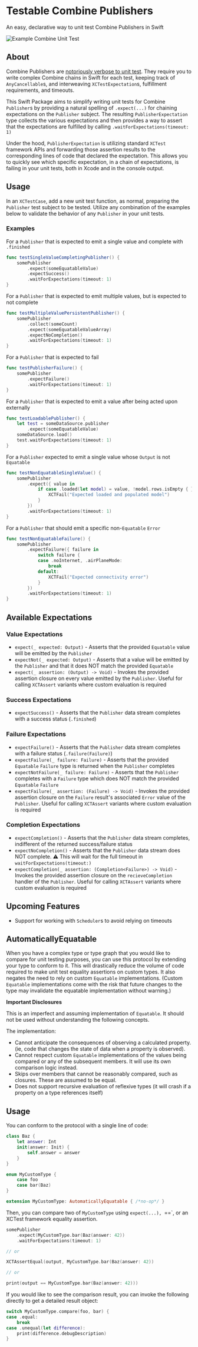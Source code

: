 # Testable Combine Publishers

An easy, declarative way to unit test Combine Publishers in Swift

![Example Combine Unit Test](example.png)

## About

Combine Publishers are [notoriously verbose to unit test](https://mokacoding.com/blog/testing-combine-publisher-cheatsheet/#how-to-test-publisher-publishes-one-value-then-finishes). They require you to write complex Combine chains in Swift for each test, keeping track of `AnyCancellable`s, and interweaving `XCTestExpectation`s, fulfillment requirements, and timeouts.

This Swift Package aims to simplify writing unit tests for Combine `Publisher`s by providing a natural spelling of `.expect(...)` for chaining expectations on the `Publisher` subject. The resulting `PublisherExpectation` type collects the various expectations and then provides a way to assert that the expectations are fulfilled by calling `.waitForExpectations(timeout: 1)`

Under the hood, `PublisherExpectation` is utilizing standard `XCTest` framework APIs and forwarding those assertion results to the corresponding lines of code that declared the expectation. This allows you to quickly see which specific expectation, in a chain of expectations, is failing in your unit tests, both in Xcode and in the console output.

## Usage

In an `XCTestCase`, add a new unit test function, as normal, preparing the `Publisher` test subject to be tested. Utilize any combination of the examples below to validate the behavior of any `Publisher` in your unit tests.

### Examples

For a `Publisher` that is expected to emit a single value and complete with `.finished`
```swift
func testSingleValueCompletingPublisher() {
    somePublisher
        .expect(someEquatableValue)
        .expectSuccess()
        .waitForExpectations(timeout: 1)
}
```

For a `Publisher` that is expected to emit multiple values, but is expected to not complete
```swift
func testMultipleValuePersistentPublisher() {
    somePublisher
        .collect(someCount)
        .expect(someEquatableValueArray)
        .expectNoCompletion()
        .waitForExpectations(timeout: 1)
}
```

For a `Publisher` that is expected to fail
```swift
func testPublisherFailure() {
    somePublisher
        .expectFailure()
        .waitForExpectations(timeout: 1)
}
```

For a `Publisher` that is expected to emit a value after being acted upon externally
```swift
func testLoadablePublisher() {
    let test = someDataSource.publisher
        .expect(someEquatableValue)
    someDataSource.load()
    test.waitForExpectations(timeout: 1)
}
```

For a `Publisher` expected to emit a single value whose `Output` is not `Equatable`
```swift
func testNonEquatableSingleValue() {
    somePublisher
        .expect({ value in
            if case .loaded(let model) = value, !model.rows.isEmpty { } else {
                XCTFail("Expected loaded and populated model")
            }
        })
        .waitForExpectations(timeout: 1)
}
```

For a `Publisher` that should emit a specific non-`Equatable` `Error`
```swift
func testNonEquatableFailure() {
    somePublisher
        .expectFailure({ failure in 
            switch failure {
            case .noInternet, .airPlaneMode:
                break
            default:
                XCTFail("Expected connectivity error")
            }
        })
        .waitForExpectations(timeout: 1)
}
```

## Available Expectations

### Value Expectations

- `expect(_ expected: Output)` - Asserts that the provided `Equatable` value will be emitted by the `Publisher`
- `expectNot(_ expected: Output)` - Asserts that a value will be emitted by the `Publisher` and that it does NOT match the provided `Equatable`
- `expect(_ assertion: (Output) -> Void)` - Invokes the provided assertion closure on every value emitted by the `Publisher`. Useful for calling `XCTAssert` variants where custom evaluation is required

### Success Expectations

- `expectSuccess()` - Asserts that the `Publisher` data stream completes with a success status (`.finished`)

### Failure Expectations

- `expectFailure()` - Asserts that the `Publisher` data stream completes with a failure status (`.failure(Failure)`)
- `expectFailure(_ failure: Failure)` - Asserts that the provided `Equatable` `Failure` type is returned when the `Publisher` completes
- `expectNotFailure(_ failure: Failure)` - Asserts that the `Publisher` completes with a `Failure` type which does NOT match the provided `Equatable` `Failure`
- `expectFailure(_ assertion: (Failure) -> Void)` - Invokes the provided assertion closure on the `Failure` result's associated `Error` value  of the `Publisher`. Useful for calling `XCTAssert` variants where custom evaluation is required

### Completion Expectations

- `expectCompletion()` - Asserts that the `Publisher` data stream completes, indifferent of the returned success/failure status
- `expectNoCompletion()` - Asserts that the `Publisher` data stream does NOT complete. ⚠️ This will wait for the full timeout in `waitForExpectations(timeout:)`
- `expectCompletion(_ assertion: (Completion<Failure>) -> Void)` - Invokes the provided assertion closure on the `recieveCompletion` handler of the `Publisher`. Useful for calling `XCTAssert` variants where custom evaluation is required

## Upcoming Features

- Support for working with `Scheduler`s to avoid relying on timeouts

## AutomaticallyEquatable

When you have a complex type or type graph that you would like to compare for unit testing purposes, you can use this protocol by extending your type to conform to it.
This will drastically reduce the volume of code required to make unit test equality assertions on custom types.
It also negates the need to rely on custom `Equatable` implementations.
(Custom `Equatable` implementations come with the risk that future changes to the type may invalidate the equatable implementation without warning.)

**Important Disclosures**

This is an imperfect and assuming implementation of `Equatable`. It should not be used without understanding the following concepts.

The implementation:

- Cannot anticipate the consequences of observing a calculated property. (ie, code that changes the state of data when a property is observed).
- Cannot respect custom `Equatable` implementations of the values being compared or any of the subsequent members. It will use its own comparison logic instead.
- Skips over members that cannot be reasonably compared, such as closures. These are assumed to be equal.
- Does not support recursive evaluation of reflexive types (it will crash if a property on a type references itself)

## Usage

You can conform to the protocol with a single line of code:

```swift
class Baz {
    let answer: Int
    init(answer: Init) {
        self.answer = answer
    }
}

enum MyCustomType {
    case foo
    case bar(Baz)
}

extension MyCustomType: AutomaticallyEquatable { /*no-op*/ }
```

Then, you can compare two of `MyCustomType` using `expect(...), `==`, or an XCTest framework equality assertion.

```swift
somePublisher
    .expect(MyCustomType.bar(Baz(answer: 42))
    .waitForExpectations(timeout: 1)

// or

XCTAssertEqual(output, MyCustomType.bar(Baz(answer: 42))

// or

print(output == MyCustomType.bar(Baz(answer: 42)))
```

If you would like to see the comparison result, you can invoke the following directly to get a detailed result object:

```swift
switch MyCustomType.compare(foo, bar) {
case .equal:
    break
case .unequal(let difference):
    print(difference.debugDescription)
}
```
